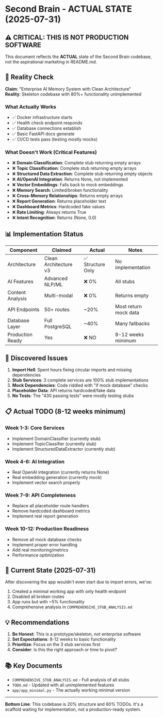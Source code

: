 # Second Brain - ACTUAL STATE (2025-07-31)

## ⚠️ CRITICAL: THIS IS NOT PRODUCTION SOFTWARE

This document reflects the **ACTUAL** state of the Second Brain codebase, not the aspirational marketing in README.md.

## 🔴 Reality Check

**Claim**: "Enterprise AI Memory System with Clean Architecture"  
**Reality**: Skeleton codebase with 80%+ functionality unimplemented

### What Actually Works
- ✅ Docker infrastructure starts
- ✅ Health check endpoint responds
- ✅ Database connections establish
- ✅ Basic FastAPI docs generate
- ✅ CI/CD tests pass (testing mostly mocks)

### What Doesn't Work (Critical Features)
- ❌ **Domain Classification**: Complete stub returning empty arrays
- ❌ **Topic Classification**: Complete stub returning empty arrays  
- ❌ **Structured Data Extraction**: Complete stub returning empty objects
- ❌ **AI/OpenAI Integration**: Returns None, not implemented
- ❌ **Vector Embeddings**: Falls back to mock embeddings
- ❌ **Memory Search**: Limited/broken functionality
- ❌ **Cross-Memory Relationships**: Returns empty arrays
- ❌ **Report Generation**: Returns placeholder text
- ❌ **Dashboard Metrics**: Hardcoded fake values
- ❌ **Rate Limiting**: Always returns True
- ❌ **Intent Recognition**: Returns (None, 0.0)

## 📊 Implementation Status

| Component | Claimed | Actual | Notes |
|-----------|---------|---------|--------|
| Architecture | Clean Architecture v3 | ✅ Structure Only | No implementation |
| AI Features | Advanced NLP/ML | ❌ 0% | All stubs |
| Content Analysis | Multi-modal | ❌ 0% | Returns empty |
| API Endpoints | 50+ routes | ~20% | Most return mock data |
| Database Layer | Full PostgreSQL | ~40% | Many fallbacks |
| Production Ready | Yes | ❌ NO | 8-12 weeks minimum |

## 🚨 Discovered Issues

1. **Import Hell**: Spent hours fixing circular imports and missing dependencies
2. **Stub Services**: 3 complete services are 100% stub implementations
3. **Mock Dependencies**: Code riddled with "if mock database" checks
4. **Placeholder Data**: API returns hardcoded/fake data
5. **No Tests**: The "430 passing tests" were mostly testing stubs

## 📋 Actual TODO (8-12 weeks minimum)

### Week 1-3: Core Services
- Implement DomainClassifier (currently stub)
- Implement TopicClassifier (currently stub)  
- Implement StructuredDataExtractor (currently stub)

### Week 4-6: AI Integration
- Real OpenAI integration (currently returns None)
- Real embedding generation (currently mock)
- Implement vector search properly

### Week 7-9: API Completeness  
- Replace all placeholder route handlers
- Remove hardcoded dashboard metrics
- Implement real report generation

### Week 10-12: Production Readiness
- Remove all mock database checks
- Implement proper error handling
- Add real monitoring/metrics
- Performance optimization

## 🎯 Current State (2025-07-31)

After discovering the app wouldn't even start due to import errors, we've:
1. Created a minimal working app with only health endpoint
2. Disabled all broken routes
3. App runs but with ~5% functionality
4. Comprehensive analysis in `COMPREHENSIVE_STUB_ANALYSIS.md`

## 💡 Recommendations

1. **Be Honest**: This is a prototype/skeleton, not enterprise software
2. **Set Expectations**: 8-12 weeks to basic functionality
3. **Prioritize**: Focus on the 3 stub services first
4. **Consider**: Is this the right approach or time to pivot?

## 📚 Key Documents

- `COMPREHENSIVE_STUB_ANALYSIS.md` - Full analysis of all stubs
- `TODO.md` - Updated with all unimplemented features
- `app/app_minimal.py` - The actually working minimal version

---

**Bottom Line**: This codebase is 20% structure and 80% TODOs. It's a scaffold waiting for implementation, not a production-ready system.